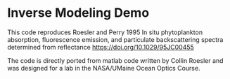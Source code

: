 # Inverse Modeling Demo

This code reproduces Roesler and Perry 1995 In situ phytoplankton absorption, fluorescence emission, and particulate backscattering spectra determined from reflectance 
https://doi.org/10.1029/95JC00455

The code is directly ported from matlab code written by Collin Roesler and was designed for a lab in the NASA/UMaine Ocean Optics Course.
